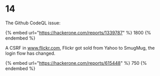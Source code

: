 # 14

The Github CodeQL issue:

{% embed url="https://hackerone.com/reports/1339787" %}
1800
{% endembed %}



A CSRF in www.flickr.com, Flickr got sold from Yahoo to SmugMug, the login flow has changed.

{% embed url="https://hackerone.com/reports/615448" %}
750
{% endembed %}

